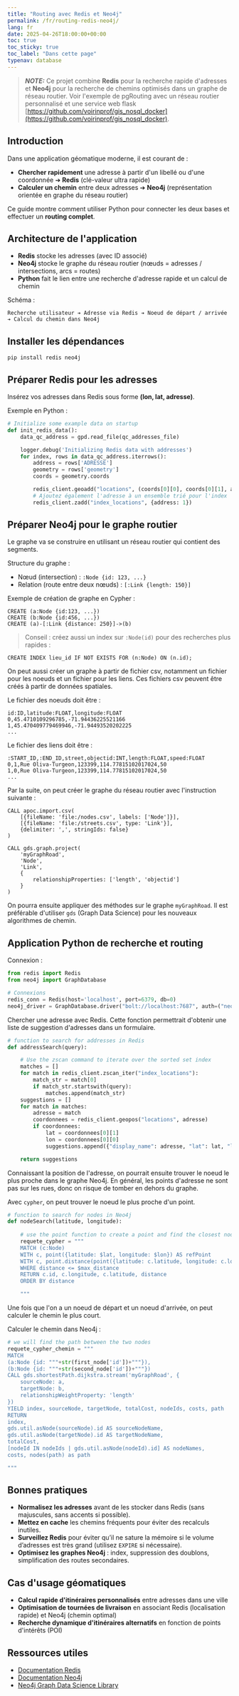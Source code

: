 ```yaml
---
title: "Routing avec Redis et Neo4j"
permalink: /fr/routing-redis-neo4j/
lang: fr
date: 2025-04-26T18:00:00+00:00
toc: true
toc_sticky: true
toc_label: "Dans cette page"
typenav: database
---
```


> **_NOTE:_** Ce projet combine **Redis** pour la recherche rapide d'adresses et **Neo4j** pour la recherche de chemins optimisés dans un graphe de réseau routier. Voir l'exemple de pgRouting avec un réseau routier personnalisé et une service web flask [https://github.com/voirinprof/gis_nosql_docker](https://github.com/voirinprof/gis_nosql_docker).

## Introduction

Dans une application géomatique moderne, il est courant de :
- **Chercher rapidement** une adresse à partir d'un libellé ou d'une coordonnée ➔ **Redis** (clé-valeur ultra rapide)
- **Calculer un chemin** entre deux adresses ➔ **Neo4j** (représentation orientée en graphe du réseau routier)

Ce guide montre comment utiliser Python pour connecter les deux bases et effectuer un **routing complet**.

## Architecture de l'application

- **Redis** stocke les adresses (avec ID associé)
- **Neo4j** stocke le graphe du réseau routier (nœuds = adresses / intersections, arcs = routes)
- **Python** fait le lien entre une recherche d'adresse rapide et un calcul de chemin

Schéma :

```
Recherche utilisateur ➔ Adresse via Redis ➔ Noeud de départ / arrivée ➔ Calcul du chemin dans Neo4j
```

## Installer les dépendances

```shell
pip install redis neo4j
```

## Préparer Redis pour les adresses

Insérez vos adresses dans Redis sous forme **(lon, lat, adresse)**.

Exemple en Python :

```python
# Initialize some example data on startup
def init_redis_data():
    data_qc_address = gpd.read_file(qc_addresses_file)

    logger.debug('Initializing Redis data with addresses')
    for index, rows in data_qc_address.iterrows():
        address = rows['ADRESSE']
        geometry = rows['geometry']
        coords = geometry.coords

        redis_client.geoadd("locations", (coords[0][0], coords[0][1], address))
        # Ajoutez également l'adresse à un ensemble trié pour l'index
        redis_client.zadd("index_locations", {address: 1})
```

## Préparer Neo4j pour le graphe routier

Le graphe va se construire en utilisant un réseau routier qui contient des segments.

Structure du graphe :

- Nœud (intersection) : `:Node {id: 123, ...}`
- Relation (route entre deux nœuds) : `[:Link {length: 150}]`

Exemple de création de graphe en Cypher :

```cypher
CREATE (a:Node {id:123, ...})
CREATE (b:Node {id:456, ...})
CREATE (a)-[:Link {distance: 250}]->(b)
```

> Conseil : créez aussi un index sur `:Node(id)` pour des recherches plus rapides :
```cypher
CREATE INDEX lieu_id IF NOT EXISTS FOR (n:Node) ON (n.id);
```

On peut aussi créer un graphe à partir de fichier csv, notamment un fichier pour les noeuds et un fichier pour les liens.
Ces fichiers csv peuvent être créés à partir de données spatiales.

Le fichier des noeuds doit être :

```csv
id:ID,latitude:FLOAT,longitude:FLOAT
0,45.4710109296785,-71.94436225521166
1,45.470409779469946,-71.94493520202225
...
```

Le fichier des liens doit être :

```csv
:START_ID,:END_ID,street,objectid:INT,length:FLOAT,speed:FLOAT
0,1,Rue Oliva-Turgeon,123399,114.77815102017024,50
1,0,Rue Oliva-Turgeon,123399,114.77815102017024,50
...
```

Par la suite, on peut créer le graphe du réseau routier avec l'instruction suivante :

```cypher
CALL apoc.import.csv(
    [{fileName: 'file:/nodes.csv', labels: ['Node']}],
    [{fileName: 'file:/streets.csv', type: 'Link'}],
    {delimiter: ',', stringIds: false}
)

CALL gds.graph.project(
    'myGraphRoad',
    'Node',
    'Link',
    {
        relationshipProperties: ['length', 'objectid']
    }
)
```
On pourra ensuite appliquer des méthodes sur le graphe `myGraphRoad`. Il est préférable d'utiliser `gds` (Graph Data Science) pour les nouveaux algorithmes de chemin.


## Application Python de recherche et routing

Connexion :

```python
from redis import Redis
from neo4j import GraphDatabase

# Connexions
redis_conn = Redis(host='localhost', port=6379, db=0)
neo4j_driver = GraphDatabase.driver("bolt://localhost:7687", auth=("neo4j", "motdepasse"))
```

Chercher une adresse avec Redis. Cette fonction permettrait d'obtenir une liste de suggestion d'adresses dans un formulaire.

```python
# function to search for addresses in Redis
def addressSearch(query):

    # Use the zscan command to iterate over the sorted set index
    matches = []
    for match in redis_client.zscan_iter("index_locations"):
        match_str = match[0]
        if match_str.startswith(query):
            matches.append(match_str)
    suggestions = []
    for match in matches:
        adresse = match
        coordonnees = redis_client.geopos("locations", adresse)
        if coordonnees:
            lat = coordonnees[0][1]
            lon = coordonnees[0][0]
            suggestions.append({"display_name": adresse, "lat": lat, "lon": lon})

    return suggestions
```

Connaissant la position de l'adresse, on pourrait ensuite trouver le noeud le plus proche dans le graphe Neo4j. En général, les points d'adresse ne sont pas sur les rues, donc on risque de tomber en dehors du graphe.

Avec `cypher`, on peut trouver le noeud le plus proche d'un point.

```python
# function to search for nodes in Neo4j
def nodeSearch(latitude, longitude):
    
    # use the point function to create a point and find the closest nodes
    requete_cypher = """
    MATCH (c:Node)
    WITH c, point({latitude: $lat, longitude: $lon}) AS refPoint
    WITH c, point.distance(point({latitude: c.latitude, longitude: c.longitude}), refPoint) AS distance
    WHERE distance <= $max_distance
    RETURN c.id, c.longitude, c.latitude, distance
    ORDER BY distance

    """
```
Une fois que l'on a un noeud de départ et un noeud d'arrivée, on peut calculer le chemin le plus court.

Calculer le chemin dans Neo4j :

```python
# we will find the path between the two nodes
requete_cypher_chemin = """
MATCH
(a:Node {id: """+str(first_node['id'])+"""}),
(b:Node {id: """+str(second_node['id'])+"""})
CALL gds.shortestPath.dijkstra.stream('myGraphRoad', {
    sourceNode: a,
    targetNode: b,
    relationshipWeightProperty: 'length'
})
YIELD index, sourceNode, targetNode, totalCost, nodeIds, costs, path
RETURN
index,
gds.util.asNode(sourceNode).id AS sourceNodeName,
gds.util.asNode(targetNode).id AS targetNodeName,
totalCost,
[nodeId IN nodeIds | gds.util.asNode(nodeId).id] AS nodeNames,
costs, nodes(path) as path

"""
```

## Bonnes pratiques

- **Normalisez les adresses** avant de les stocker dans Redis (sans majuscules, sans accents si possible).
- **Mettez en cache** les chemins fréquents pour éviter des recalculs inutiles.
- **Surveillez Redis** pour éviter qu’il ne sature la mémoire si le volume d’adresses est très grand (utilisez `EXPIRE` si nécessaire).
- **Optimisez les graphes Neo4j** : index, suppression des doublons, simplification des routes secondaires.

## Cas d'usage géomatiques

- **Calcul rapide d'itinéraires personnalisés** entre adresses dans une ville
- **Optimisation de tournées de livraison** en associant Redis (localisation rapide) et Neo4j (chemin optimal)
- **Recherche dynamique d'itinéraires alternatifs** en fonction de points d'intérêts (POI)

## Ressources utiles

- [Documentation Redis](https://redis.io/docs/)
- [Documentation Neo4j](https://neo4j.com/docs/)
- [Neo4j Graph Data Science Library](https://neo4j.com/docs/graph-data-science/current/)
